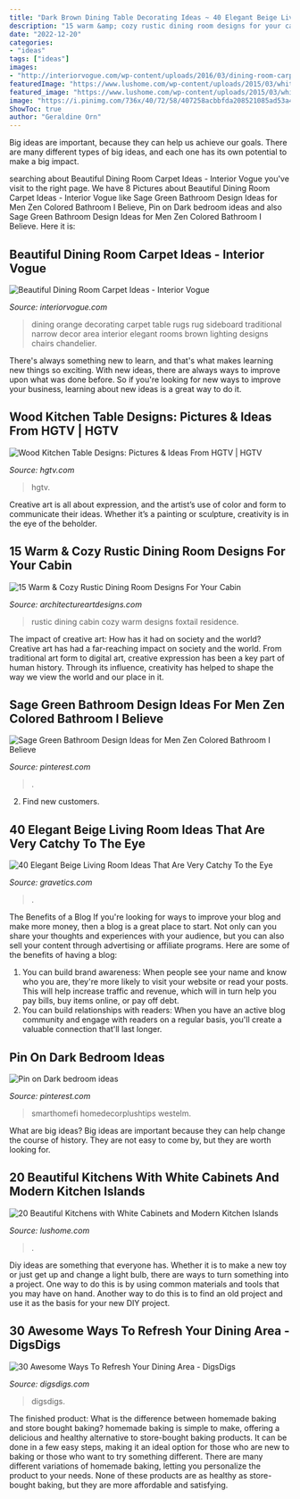 ```yaml
---
title: "Dark Brown Dining Table Decorating Ideas ~ 40 Elegant Beige Living Room Ideas That Are Very Catchy To The Eye"
description: "15 warm &amp; cozy rustic dining room designs for your cabin"
date: "2022-12-20"
categories:
- "ideas"
tags: ["ideas"]
images:
- "http://interiorvogue.com/wp-content/uploads/2016/03/dining-room-carpet-ideas-dining-room-area-rugs.jpg"
featuredImage: "https://www.lushome.com/wp-content/uploads/2015/03/white-kitchens-modern-kitchen-cabinets-islands-10.jpg"
featured_image: "https://www.lushome.com/wp-content/uploads/2015/03/white-kitchens-modern-kitchen-cabinets-islands-10.jpg"
image: "https://i.pinimg.com/736x/40/72/58/407258acbbfda208521085ad53a41caa.jpg"
ShowToc: true
author: "Geraldine Orn"
---
```



Big ideas are important, because they can help us achieve our goals. There are many different types of big ideas, and each one has its own potential to make a big impact. 

	

		
searching about Beautiful Dining Room Carpet Ideas - Interior Vogue you've visit to the right page. We have 8 Pictures about Beautiful Dining Room Carpet Ideas - Interior Vogue like Sage Green Bathroom Design Ideas for Men Zen Colored Bathroom I Believe, Pin on Dark bedroom ideas and also Sage Green Bathroom Design Ideas for Men Zen Colored Bathroom I Believe. Here it is:
		
    
## Beautiful Dining Room Carpet Ideas - Interior Vogue

<img loading=lazy src="http://interiorvogue.com/wp-content/uploads/2016/03/dining-room-carpet-ideas-dining-room-area-rugs.jpg" onerror="this.onerror=null;this.src='https://tse4.mm.bing.net/th?id=OIP.DJ-c9rPEkrqDbCyflZ1m4AHaHd&amp;pid=15.1';" alt="Beautiful Dining Room Carpet Ideas - Interior Vogue">

_Source: interiorvogue.com_

>dining orange decorating carpet table rugs rug sideboard traditional narrow decor area interior elegant rooms brown lighting designs chairs chandelier. 

	

There's always something new to learn, and that's what makes learning new things so exciting. With new ideas, there are always ways to improve upon what was done before. So if you're looking for new ways to improve your business, learning about new ideas is a great way to do it.

    
## Wood Kitchen Table Designs: Pictures &amp; Ideas From HGTV | HGTV

<img loading=lazy src="https://hgtvhome.sndimg.com/content/dam/images/hgtv/fullset/2012/4/14/1/DP_Elinor-Jones-Kitchen-Breakfast-Area-2_s3x4.jpg.rend.hgtvcom.616.822.suffix/1400970993544.jpeg" onerror="this.onerror=null;this.src='https://tse4.mm.bing.net/th?id=OIP.uIe0ga80BcKUFVK7A94ldwHaJ4&amp;pid=15.1';" alt="Wood Kitchen Table Designs: Pictures &amp; Ideas From HGTV | HGTV">

_Source: hgtv.com_

>hgtv. 

	

Creative art is all about expression, and the artist’s use of color and form to communicate their ideas. Whether it’s a painting or sculpture, creativity is in the eye of the beholder.

    
## 15 Warm &amp; Cozy Rustic Dining Room Designs For Your Cabin

<img loading=lazy src="https://www.architectureartdesigns.com/wp-content/uploads/2014/10/15-Warm-Cozy-Rustic-Dining-Room-Designs-For-Your-Cabin-6-630x945.jpg" onerror="this.onerror=null;this.src='https://tse3.mm.bing.net/th?id=OIP.ivhpYcWDWTOvLLe6xG1IzgHaLH&amp;pid=15.1';" alt="15 Warm &amp; Cozy Rustic Dining Room Designs For Your Cabin">

_Source: architectureartdesigns.com_

>rustic dining cabin cozy warm designs foxtail residence. 

	

The impact of creative art: How has it had on society and the world?
Creative art has had a far-reaching impact on society and the world. From traditional art form to digital art, creative expression has been a key part of human history. Through its influence, creativity has helped to shape the way we view the world and our place in it.

    
## Sage Green Bathroom Design Ideas For Men Zen Colored Bathroom I Believe

<img loading=lazy src="https://i.pinimg.com/736x/40/72/58/407258acbbfda208521085ad53a41caa.jpg" onerror="this.onerror=null;this.src='https://tse3.mm.bing.net/th?id=OIP.DOwmkqeuM9Zuxeamh6a-hAHaLH&amp;pid=15.1';" alt="Sage Green Bathroom Design Ideas for Men Zen Colored Bathroom I Believe">

_Source: pinterest.com_

>. 

	

2. Find new customers.

    
## 40 Elegant Beige Living Room Ideas That Are Very Catchy To The Eye

<img loading=lazy src="https://www.gravetics.com/wp-content/uploads/2017/09/Small-Beige-Living-Room-With-Chandelier.jpg" onerror="this.onerror=null;this.src='https://tse4.mm.bing.net/th?id=OIP.yZacnHl_loBteBJXFbOAcQHaLH&amp;pid=15.1';" alt="40 Elegant Beige Living Room Ideas That Are Very Catchy To the Eye">

_Source: gravetics.com_

>. 

	

The Benefits of a Blog
If you're looking for ways to improve your blog and make more money, then a blog is a great place to start. Not only can you share your thoughts and experiences with your audience, but you can also sell your content through advertising or affiliate programs. Here are some of the benefits of having a blog: 
1) You can build brand awareness: When people see your name and know who you are, they're more likely to visit your website or read your posts. This will help increase traffic and revenue, which will in turn help you pay bills, buy items online, or pay off debt. 
2) You can build relationships with readers: When you have an active blog community and engage with readers on a regular basis, you'll create a valuable connection that'll last longer.

    
## Pin On Dark Bedroom Ideas

<img loading=lazy src="https://i.pinimg.com/originals/79/07/d4/7907d466c53e318dec3f77674809db70.jpg" onerror="this.onerror=null;this.src='https://tse1.mm.bing.net/th?id=OIP.K08XiTlTBVhf77jornU7MwHaE7&amp;pid=15.1';" alt="Pin on Dark bedroom ideas">

_Source: pinterest.com_

>smarthomefi homedecorplushtips westelm. 

	

What are big ideas?
Big ideas are important because they can help change the course of history. They are not easy to come by, but they are worth looking for.

    
## 20 Beautiful Kitchens With White Cabinets And Modern Kitchen Islands

<img loading=lazy src="https://www.lushome.com/wp-content/uploads/2015/03/white-kitchens-modern-kitchen-cabinets-islands-10.jpg" onerror="this.onerror=null;this.src='https://tse4.mm.bing.net/th?id=OIP.ZyJViFoGt4yrFZOWyWaqZwAAAA&amp;pid=15.1';" alt="20 Beautiful Kitchens with White Cabinets and Modern Kitchen Islands">

_Source: lushome.com_

>. 

	

Diy ideas are something that everyone has. Whether it is to make a new toy or just get up and change a light bulb, there are ways to turn something into a project. One way to do this is by using common materials and tools that you may have on hand. Another way to do this is to find an old project and use it as the basis for your new DIY project.

    
## 30 Awesome Ways To Refresh Your Dining Area - DigsDigs

<img loading=lazy src="https://www.digsdigs.com/photos/2017/05/05-emerald-upholstered-chairs-on-black-framing-look-chic-and-add-color-to-the-area.jpg" onerror="this.onerror=null;this.src='https://tse1.mm.bing.net/th?id=OIP.VV4HomJDfZWMJr287uEyLwHaNJ&amp;pid=15.1';" alt="30 Awesome Ways To Refresh Your Dining Area - DigsDigs">

_Source: digsdigs.com_

>digsdigs. 

	

The finished product: What is the difference between homemade baking and store bought baking?
homemade baking is simple to make, offering a delicious and healthy alternative to store-bought baking products. It can be done in a few easy steps, making it an ideal option for those who are new to baking or those who want to try something different. There are many different variations of homemade baking, letting you personalize the product to your needs. None of these products are as healthy as store-bought baking, but they are more affordable and satisfying.

